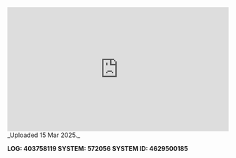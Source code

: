 
<iframe 
  src="https://drive.google.com/file/d/1CyK1EQE2pDAeoJky2SRTZFdYXEd-lkfj/preview"  
  style="width:100%; aspect-ratio:16/9; border:0;"
  allowfullscreen>
</iframe>
_Uploaded 15 Mar 2025._

**LOG: 403758119
SYSTEM: 572056
SYSTEM ID: 4629500185**
